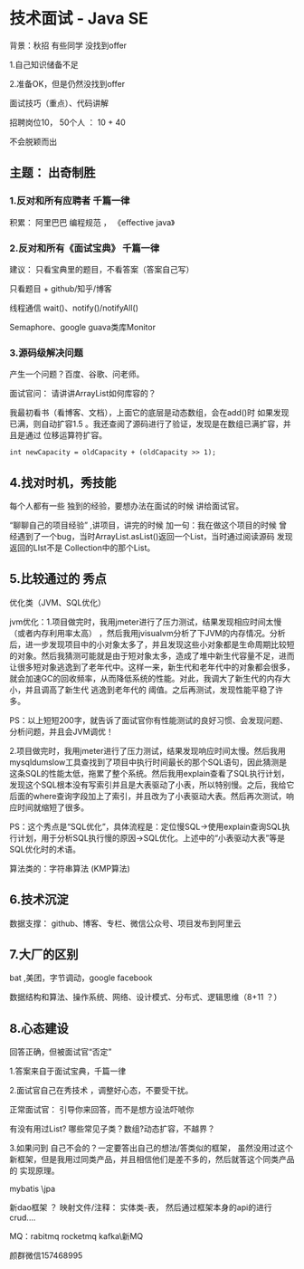 # 技术面试 - Java SE

背景：秋招 有些同学 没找到offer

1.自己知识储备不足

2.准备OK，但是仍然没找到offer



面试技巧（重点）、代码讲解



招聘岗位10， 50个人  ： 10 +  40    

不会脱颖而出  



## 主题： 出奇制胜



### 1.反对和所有应聘者 千篇一律

积累： 阿里巴巴 编程规范   ， 《effective java》

### 2.反对和所有《面试宝典》 千篇一律 

建议： 只看宝典里的题目，不看答案（答案自己写）

只看题目 +   github/知乎/博客

线程通信  wait()、notify()/notifyAll()

Semaphore、google guava类库Monitor

### 3.源码级解决问题

产生一个问题？百度、谷歌、问老师。

面试官问： 请讲讲ArrayList如何库容的？

我最初看书（看博客、文档），上面它的底层是动态数组，会在add()时 如果发现已满，则自动扩容1.5 。我还查阅了源码进行了验证，发现是在数组已满扩容，并且是通过 位移运算符扩容。

```
int newCapacity = oldCapacity + (oldCapacity >> 1);
```

## 4.找对时机，秀技能

每个人都有一些 独到的经验，要想办法在面试的时候 讲给面试官。

“聊聊自己的项目经验”  ,讲项目，讲完的时候 加一句：我在做这个项目的时候 曾经遇到了一个bug，当时ArrayList.asList()返回一个List，当时通过阅读源码 发现 返回的LIst不是 Collection中的那个List。



## 5.比较通过的 秀点

优化类（JVM、SQL优化）

jvm优化：1.项目做完时，我用jmeter进行了压力测试，结果发现相应时间太慢（或者内存利用率太高） ，然后我用jvisualvm分析了下JVM的内存情况。分析后，进一步发现项目中的小对象太多了，并且发现这些小对象都是生命周期比较短的对象。然后我猜测可能就是由于短对象太多，造成了堆中新生代容量不足，进而让很多短对象逃逸到了老年代中。这样一来，新生代和老年代中的对象都会很多，就会加速GC的回收频率，从而降低系统的性能。对此，我调大了新生代的内存大小，并且调高了新生代 逃逸到老年代的 阈值。之后再测试，发现性能平稳了许多。

PS：以上短短200字，就告诉了面试官你有性能测试的良好习惯、会发现问题、分析问题，并且会JVM调优！



2.项目做完时，我用jmeter进行了压力测试，结果发现响应时间太慢。然后我用mysqldumslow工具查找到了项目中执行时间最长的那个SQL语句，因此猜测是这条SQL的性能太低，拖累了整个系统。然后我用explain查看了SQL执行计划，发现这个SQL根本没有写索引并且是大表驱动了小表，所以特别慢。之后，我给它后面的where查询字段加上了索引，并且改为了小表驱动大表。然后再次测试，响应时间就缩短了很多。

PS：这个秀点是“SQL优化”，具体流程是：定位慢SQL->使用explain查询SQL执行计划，用于分析SQL执行慢的原因->SQL优化。上述中的“小表驱动大表”等是SQL优化时的术语。



算法类的：字符串算法  (KMP算法)



## 6.技术沉淀

数据支撑： github、博客、专栏、微信公众号、项目发布到阿里云



## 7.大厂的区别

bat ,美团，字节调动，google  facebook 

数据结构和算法、操作系统、网络、设计模式、分布式、逻辑思维（8+11 ？）



## 8.心态建设

回答正确，但被面试官“否定”

1.答案来自于面试宝典，千篇一律

2.面试官自己在秀技术  ，调整好心态，不要受干扰。

正常面试官： 引导你来回答，而不是想方设法吓唬你

有没有用过List? 哪些常见子类？数组?动态扩容，不越界？  

3.如果问到 自己不会的？一定要答出自己的想法/答类似的框架，  虽然没用过这个新框架，但是我用过同类产品，并且相信他们是差不多的，然后就答这个同类产品的 实现原理。

mybatis \jpa

新dao框架 ？ 映射文件/注释： 实体类-表， 然后通过框架本身的api的进行crud....

MQ：rabitmq rocketmq  kafka\新MQ



颜群微信157468995































